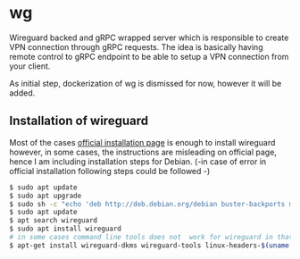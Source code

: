 # wg

Wireguard backed and gRPC wrapped server which is responsible  to create VPN connection through gRPC requests. 
The idea is basically having remote control to gRPC endpoint to be able to setup a VPN connection from your client. 

As initial step, dockerization of wg is dismissed for now, however it will be added. 

## Installation of wireguard

Most of the cases [official installation page](https://www.wireguard.com/install/) is enough to install wireguard however, 
in some cases, the instructions are misleading on official page, hence I am including installation
steps for Debian.  (-in case of error in official installation following steps could be followed -) 

```bash 
$ sudo apt update
$ sudo apt upgrade
$ sudo sh -c "echo 'deb http://deb.debian.org/debian buster-backports main contrib non-free' > /etc/apt/sources.list.d/buster-backports.list"
$ sudo apt update
$ apt search wireguard
$ sudo apt install wireguard
# in some cases command line tools does not  work for wireguard in that case do following 
$ apt-get install wireguard-dkms wireguard-tools linux-headers-$(uname -r)
```



